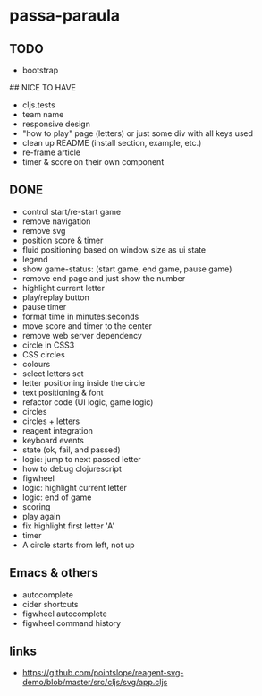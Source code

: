# passa-paraula

## TODO
- bootstrap

## NICE TO HAVE
- cljs.tests
- team name
- responsive design
- "how to play" page (letters) or just some div with all keys used
- clean up README (install section, example, etc.)
- re-frame article
- timer & score on their own component


## DONE
- control start/re-start game 
- remove navigation
- remove svg
- position score & timer
- fluid positioning based on window size as ui state
- legend
- show game-status: (start game, end game, pause game)
- remove end page and just show the number
- highlight current letter
- play/replay button
- pause timer
- format time in minutes:seconds
- move score and timer to the center 
- remove web server dependency
- circle in CSS3
- CSS circles
- colours
- select letters set
- letter positioning inside the circle
- text positioning & font
- refactor code (UI logic, game logic)
- circles
- circles + letters
- reagent integration
- keyboard events
- state (ok, fail, and passed)
- logic: jump to next passed letter
- how to debug clojurescript
- figwheel
- logic: highlight current letter
- logic: end of game
- scoring
- play again
- fix highlight first letter 'A'
- timer
- A circle starts from left, not up


## Emacs & others
- autocomplete
- cider shortcuts
- figwheel autocomplete
- figwheel command history

## links
- https://github.com/pointslope/reagent-svg-demo/blob/master/src/cljs/svg/app.cljs